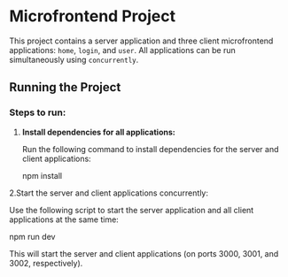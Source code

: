 # Microfrontend Project

This project contains a server application and three client microfrontend applications: `home`, `login`, and `user`. All applications can be run simultaneously using `concurrently`.

## Running the Project

### Steps to run:

1. **Install dependencies for all applications:**

   Run the following command to install dependencies for the server and client applications:

   npm install


2.Start the server and client applications concurrently:

Use the following script to start the server application and all client applications at the same time:

npm run dev

This will start the server and client applications (on ports 3000, 3001, and 3002, respectively).
